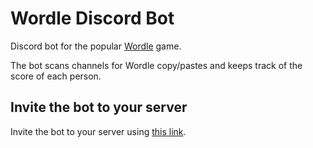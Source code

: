 # Wordle Discord Bot

Discord bot for the popular [Wordle](https://discord.com/oauth2/authorize?client_id=934221170897743882&permissions=117824&scope=bot) game.

The bot scans channels for Wordle copy/pastes and keeps track of the score of each person.

## Invite the bot to your server

Invite the bot to your server using [this link](https://discord.com/oauth2/authorize?client_id=934221170897743882&permissions=117824&scope=bot).


